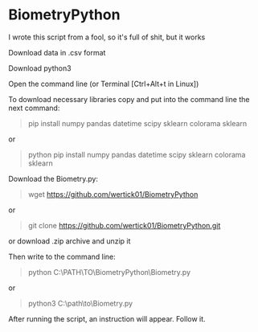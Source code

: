 # BiometryPython

I wrote this script from a fool, so it's full of shit, but it works

Download data in .csv format


Download python3 


Open the command line (or Terminal [Ctrl+Alt+t in Linux])


To download necessary libraries copy and put into the command line the next command:

> pip install numpy pandas datetime scipy sklearn colorama sklearn 

or 

> python pip install numpy pandas datetime scipy sklearn colorama sklearn

Download the Biometry.py:

> wget https://github.com/wertick01/BiometryPython

or

> git clone https://github.com/wertick01/BiometryPython.git

or download .zip archive and unzip it

Then write to the command line:

> python C:\PATH\TO\BiometryPython\Biometry.py 

or

> python3 C:\path\to\Biometry.py

After running the script, an instruction will appear. Follow it.
